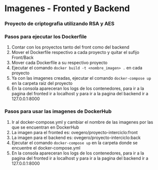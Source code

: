 # Imagenes - Fronted y Backend
### Proyecto de criptografia utilizando RSA y AES

### Pasos para ejecutar los Dockerfile
1. Contar con los proyectos tanto del front como del backend
2. Mover el Dockerfile respectivo a cada proyecto y quitar el sufijo Front/Back
3. Mover cada Dockerfile a su respectivo proyecto
4. Ejecutar el comando `docker build -t <nombre_imagen> .` en cada proyecto
5. Ya con las imagenes creadas, ejecutar el comando `docker-compose up` en la carpeta raiz del proyecto
6. En la consola apareceran los logs de los contenedores, para ir a la pagina del fronted ir a localhost y para ir a la pagina del backend ir a 127.0.0.1:8000

### Pasos para usar las imagenes de DockerHub
1. Ir al docker-compose.yml y cambiar el nombre de las imagenes por las que se encuentran en DockerHub
2. La imagen para el fronted es: ovegero/proyecto-interciclo:front
3. La imagen para el backend es: ovegero/proyecto-interciclo:back
4. Ejecutar el comando `docker-compose up` en la carpeta donde se encuentre el docker-compose.yml
5. En la consola apareceran los logs de los contenedores, para ir a la pagina del fronted ir a localhost y para ir a la pagina del backend ir a 127.0.0.1:8000
